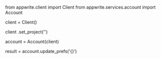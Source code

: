 from appwrite.client import Client
from appwrite.services.account import Account

client = Client()

client
    .set_project('')

account = Account(client)

result = account.update_prefs('{}')

